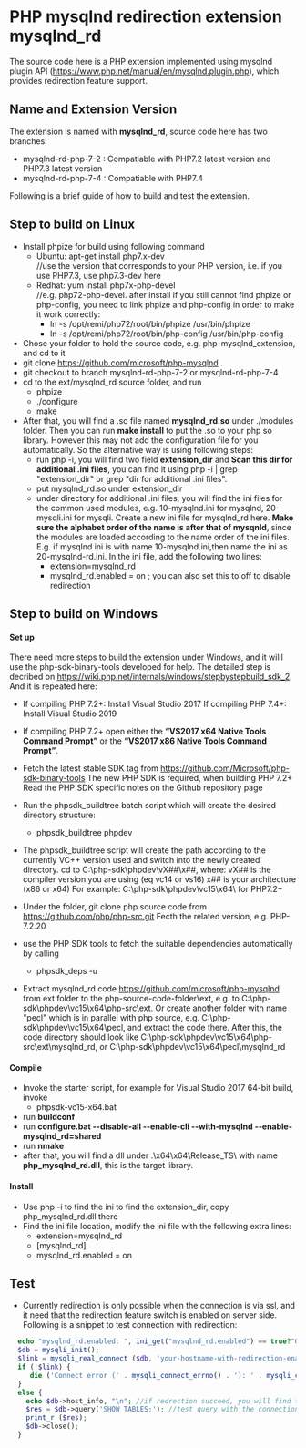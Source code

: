 # PHP mysqlnd redirection extension mysqlnd_rd
The source code here is a PHP extension implemented using mysqlnd plugin API (https://www.php.net/manual/en/mysqlnd.plugin.php), which provides redirection feature support. 

## Name and Extension Version
The extension is named with **mysqlnd_rd**, source code here has two branches:
* mysqlnd-rd-php-7-2 : Compatiable with PHP7.2 latest version and PHP7.3 latest version
* mysqlnd-rd-php-7-4 : Compatiable with PHP7.4

Following is a brief guide of how to build and test the extension. 
## Step to build on Linux
* Install phpize for build using following command
  - Ubuntu: apt-get install php7.x-dev  
  //use the version that corresponds to your PHP version, i.e. if you use PHP7.3, use php7.3-dev here
  - Redhat: yum install php7x-php-devel  
  //e.g. php72-php-devel. after install if you still cannot find phpize or php-config, you need to link phpize and php-config in order to make it work correctly:
    - ln -s /opt/remi/php72/root/bin/phpize /usr/bin/phpize
    - ln -s /opt/remi/php72/root/bin/php-config /usr/bin/php-config
* Chose your folder to hold the source code, e.g. php-mysqlnd_extension, and cd to it
* git clone https://github.com/microsoft/php-mysqlnd .
* git checkout to branch mysqlnd-rd-php-7-2 or mysqlnd-rd-php-7-4
* cd to the ext/mysqlnd_rd source folder, and run
  - phpize
  - ./configure
  - make 
* After that, you will find a .so file named **mysqlnd_rd.so** under ./modules folder. Then you can run **make install** to put the .so to your php so library. However this may not add the configuration file for you automatically. So the alternative way is using following steps:
  - run php -i, you will find two field **extension_dir** and  **Scan this dir for additional .ini files**, you can find it using php -i | grep "extension_dir" or grep "dir for additional .ini files".
  - put mysqlnd_rd.so under extension_dir
  - under directory for additional .ini files, you will find the ini files for the common used modules, e.g. 10-mysqlnd.ini for mysqlnd, 20-mysqli.ini for mysqli. Create a new ini file for mysqlnd_rd here. **Make sure the alphabet order of the name is after that of mysqnld**, since the modules are loaded according to the name order of the ini files. E.g. if mysqlnd ini is with name 10-mysqlnd.ini,then name the ini as 20-mysqlnd-rd.ini. In the ini file, add the following two lines:
      - extension=mysqlnd_rd
      - mysqlnd_rd.enabled = on  ; you can also set this to off to disable redirection


## Step to build on Windows
#### Set up 
There need more steps to build the extension under Windows, and it willl use the php-sdk-binary-tools developed for help. The detailed step is decribed on https://wiki.php.net/internals/windows/stepbystepbuild_sdk_2. And it is repeated here:
* If compiling PHP 7.2+:
  Install Visual Studio 2017
  If compiling PHP 7.4+:
  Install Visual Studio 2019

* If compiling PHP 7.2+ open either the **“VS2017 x64 Native Tools Command Prompt”** or the **“VS2017 x86 Native Tools Command Prompt”**.
* Fetch the latest stable SDK tag from https://github.com/Microsoft/php-sdk-binary-tools
  The new PHP SDK is required, when building PHP 7.2+
  Read the PHP SDK specific notes on the Github repository page

* Run the phpsdk_buildtree batch script which will create the desired directory structure: 
  - phpsdk_buildtree phpdev
* The phpsdk_buildtree script will create the path according to the currently VC++ version used and switch into the newly created directory. 
  cd to C:\php-sdk\phpdev\vX##\x##, where:
    vX## is the compiler version you are using (eq vc14 or vs16)
    x## is your architecture (x86 or x64)
    For example: C:\php-sdk\phpdev\vc15\x64\  for PHP7.2+
* Under the folder, git clone php source code from https://github.com/php/php-src.git  Fecth the related version, e.g. PHP-7.2.20
* use the PHP SDK tools to fetch the suitable dependencies automatically by calling 
  - phpsdk_deps -u
* Extract mysqlnd_rd code https://github.com/microsoft/php-mysqlnd from ext folder to the php-source-code-folder\ext\, e.g. to C:\php-sdk\phpdev\vc15\x64\php-src\ext. Or create another folder with name "pecl" which is in parallel with php source, e.g. C:\php-sdk\phpdev\vc15\x64\pecl, and extract the code there.
After this, the code directory should look like C:\php-sdk\phpdev\vc15\x64\php-src\ext\mysqlnd_rd, or C:\php-sdk\phpdev\vc15\x64\pecl\mysqlnd_rd
  
#### Compile
* Invoke the starter script, for example for Visual Studio 2017 64-bit build, invoke     
  - phpsdk-vc15-x64.bat
* run **buildconf**
* run **configure.bat --disable-all --enable-cli --with-mysqlnd --enable-mysqlnd_rd=shared**
* run **nmake**
* after that, you will find a dll under .\x64\x64\Release_TS\ with name **php_mysqlnd_rd.dll**, this is the target library.

#### Install
* Use php -i to find the ini to find the extension_dir, copy php_mysqlnd_rd.dll there
* Find the ini file location, modify the ini file with the following extra lines:
    - extension=mysqlnd_rd
    - [mysqlnd_rd]
    - mysqlnd_rd.enabled = on


## Test
* Currently redirection is only possible when the connection is via ssl, and it need that the redirection feature switch is enabled on server side. Following is a snippet to test connection with redirection:

```php
  echo "mysqlnd_rd.enabled: ", ini_get("mysqlnd_rd.enabled") == true?"On":"Off", "\n";
  $db = mysqli_init();
  $link = mysqli_real_connect ($db, 'your-hostname-with-redirection-enabled', 'user@host', 'password', "db", 3306, NULL, MYSQLI_CLIENT_SSL);
  if (!$link) {
     die ('Connect error (' . mysqli_connect_errno() . '): ' . mysqli_connect_error() . "\n");
  }
  else {
    echo $db->host_info, "\n"; //if redrection succeed, you will find the host_info differ from your-hostname used to connect
    $res = $db->query('SHOW TABLES;'); //test query with the connection
    print_r ($res);
	$db->close();
  }
```
